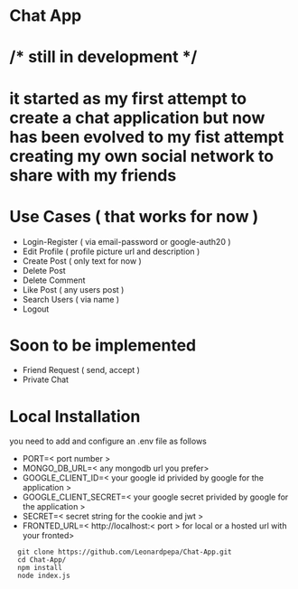 # Chat App

# /* still in development */

# it started as my first attempt to create a chat application but now has been evolved to my fist attempt creating my own social network to share with my friends

# Use Cases ( that works for now )

* Login-Register ( via email-password or google-auth20 )
* Edit Profile ( profile picture url and description )
* Create Post ( only text for now )
* Delete Post
* Delete Comment
* Like Post ( any users post )
* Search Users ( via name )
* Logout

# Soon to be implemented

* Friend Request ( send, accept )
* Private Chat

# Local Installation

you need to add and configure an .env file as follows
* PORT=< port number >
* MONGO_DB_URL=< any mongodb url you prefer>
* GOOGLE_CLIENT_ID=< your google id privided by google for the application >
* GOOGLE_CLIENT_SECRET=< your google secret privided by google for the application >
* SECRET=< secret string for the cookie and jwt >
* FRONTED_URL=< http://localhost:< port > for local or a hosted url with your fronted>

```terminal
  git clone https://github.com/Leonardpepa/Chat-App.git
  cd Chat-App/
  npm install
  node index.js
```
